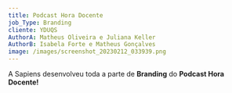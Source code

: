 ```yaml
---
title: Podcast Hora Docente
job_Type: Branding
cliente: YDUQS
AuthorA: Matheus Oliveira e Juliana Keller
AuthorB: Isabela Forte e Matheus Gonçalves
image: /images/screenshot_20230212_033939.png
---
```

A Sapiens desenvolveu toda a parte de **Branding** do **Podcast Hora Docente!**

<img src="/images/manual-20.png" alt="" title="" class="c-cover__image"/>